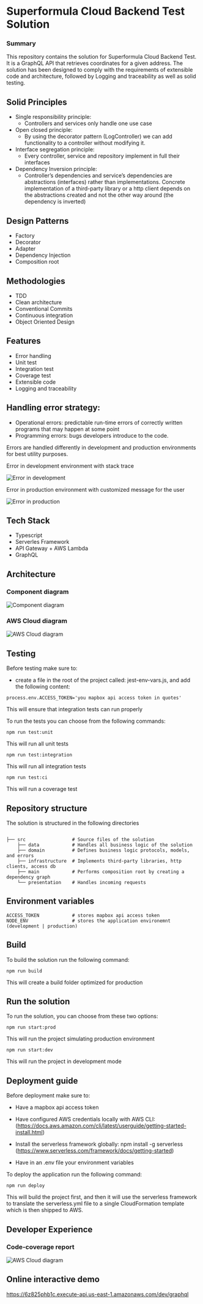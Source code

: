 # Superformula Cloud Backend Test Solution

### Summary

This repository contains the solution for Superformula Cloud Backend Test. It is a GraphQL API that retrieves coordinates for a given address. The solution has been designed to comply with the requirements of extensible code and architecture, followed by Logging and traceability as well as solid testing.

## Solid Principles
* Single responsibility principle:
  * Controllers and services only handle one use case
* Open closed principle:
  * By using the decorator pattern (LogController) we can add functionality to a controller without modifying it.
* Interface segregation principle:
  * Every controller, service and repository implement in full their interfaces
* Dependency Inversion principle:
  * Controller’s dependencies and service’s dependencies are abstractions (interfaces) rather than implementations. Concrete implementation of a third-party library or a http client depends on the abstractions created and not the other way around (the dependency is inverted)

## Design Patterns
* Factory
* Decorator
* Adapter
* Dependency Injection
* Composition root

## Methodologies
* TDD
* Clean architecture
* Conventional Commits
* Continuous integration
* Object Oriented Design

## Features
* Error handling
* Unit test
* Integration test
* Coverage test
* Extensible code
* Logging and traceability

## Handling error strategy:
* Operational errors: predictable run-time errors of correctly written programs that may happen at some point
* Programming errors: bugs developers introduce to the code.

Errors are handled differently in development and production environments for best utility purposes.

Error in development environment with stack trace

![Error in development](public/img/development%20error.png)

Error in production environment with customized message for the user

![Error in production](public/img/production%20error.png)

## Tech Stack
* Typescript
* Serverles Framework
* API Gateway + AWS Lambda
* GraphQL

## Architecture

### Component diagram

![Component diagram](public/img/Cloud%20Backed%20Test%20-%20Component%20Diagram.png)

### AWS Cloud diagram

![AWS Cloud diagram](public/img/Cloud%20Backed%20Test%20-%20AWS%20Cloud%20Diagram.png)

## Testing

Before testing make sure to:
-	create a file in the root of the project called: jest-env-vars.js, and add the following content:
```
process.env.ACCESS_TOKEN='you mapbox api access token in quotes'
```
This will ensure that integration tests can run properly

To run the tests you can choose from the following commands:

```
npm run test:unit
```
This will run all unit tests

```
npm run test:integration    
```
This will run all integration tests

```
npm run test:ci    
```
This will run a coverage test

## Repository structure
The solution is structured in the following directories
```

├── src                 # Source files of the solution
    ├── data            # Handles all business logic of the solution
    ├── domain          # Defines business logic protocols, models, and errors
    ├── infrastructure  # Implements third-party libraries, http clients, access db
    ├── main            # Performs composition root by creating a dependency graph
    └── presentation    # Handles incoming requests
```

## Environment variables
```
ACCESS_TOKEN            # stores mapbox api access token
NODE_ENV                # stores the application environemnt (development | production)
```

## Build

To build the solution run the following command:
```
npm run build
```
This will create a build folder optimized for production

## Run the solution

To run the solution, you can choose from these two options:
```
npm run start:prod
```
This will run the project simulating production environment

```
npm run start:dev
```
This will run the project in development mode

## Deployment guide

Before deployment make sure to:
-	Have a mapbox api access token 
-	Have configured AWS credentials locally with AWS CLI: (https://docs.aws.amazon.com/cli/latest/userguide/getting-started-install.html)

-	Install the serverless framework globally: npm install -g serverless (https://www.serverless.com/framework/docs/getting-started)
-	Have in an .env file your environment variables 

To deploy the application run the following command:
```
npm run deploy
```
This will build the project first, and then it will use the serverless framework to translate the serverless.yml file to a single CloudFormation template which is then shipped to AWS. 

## Developer Experience

### Code-coverage report

![AWS Cloud diagram](public/img/coverage%20test.png)

## Online interactive demo

https://6z825phb1c.execute-api.us-east-1.amazonaws.com/dev/graphql

